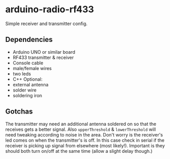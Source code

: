 # arduino-radio-rf433

Simple receiver and transmitter config.

## Dependencies

- Arduino UNO or similar board
- RF433 transmitter & receiver
- Console cable
- male/female wires
- two leds
- C++
Optional:
- external antenna
- solder wire
- soldering iron


## Gotchas

The transmitter may need an additional antenna soldered on so that the receives gets a better signal.
Also `upperThreshold` & `lowerThreshold` will need tweaking according to noise in the area.
Don't worry is the receiver's led comes on when the transmitter's is off. In  this case check in serial if the receiver is picking up signal from elsewhere (most likely!).
Important is they should both turn on/off at the same time (allow a slight delay though.)
